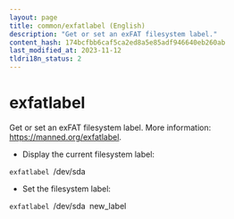 ```yaml
---
layout: page
title: common/exfatlabel (English)
description: "Get or set an exFAT filesystem label."
content_hash: 174bcfbb6caf5ca2ed8a5e85adf946640eb260ab
last_modified_at: 2023-11-12
tldri18n_status: 2
---
```

# exfatlabel

Get or set an exFAT filesystem label.
More information: <https://manned.org/exfatlabel>.

- Display the current filesystem label:

`exfatlabel `<span class="tldr-var badge badge-pill bg-dark-lm bg-white-dm text-white-lm text-dark-dm font-weight-bold">/dev/sda</span>

- Set the filesystem label:

`exfatlabel `<span class="tldr-var badge badge-pill bg-dark-lm bg-white-dm text-white-lm text-dark-dm font-weight-bold">/dev/sda</span>` `<span class="tldr-var badge badge-pill bg-dark-lm bg-white-dm text-white-lm text-dark-dm font-weight-bold">new_label</span>
